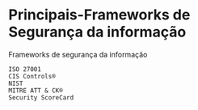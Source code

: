 # Principais-Frameworks de Segurança da informação

Frameworks de segurança da informação

    ISO 27001
    CIS Controls®
    NIST
    MITRE ATT & CK® 
    Security ScoreCard
